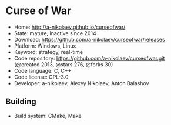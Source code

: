 # Curse of War

- Home: http://a-nikolaev.github.io/curseofwar/
- State: mature, inactive since 2014
- Download: https://github.com/a-nikolaev/curseofwar/releases
- Platform: Windows, Linux
- Keyword: strategy, real-time
- Code repository: https://github.com/a-nikolaev/curseofwar.git (@created 2013, @stars 276, @forks 30)
- Code language: C, C++
- Code license: GPL-3.0
- Developer: a-nikolaev, Alexey Nikolaev, Anton Balashov

## Building

- Build system: CMake, Make
